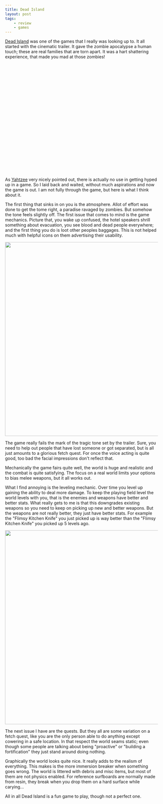 ```yaml
---
title: Dead Island
layout: post
tags:
    - review
    - games
---
```


[Dead Island][di] was one of the games that I really was looking up to. It all started
with the cinematic trailer. It gave the zombie apocalypse a human touch; these
are real families that are torn apart. It was a hart shattering experience, that
made you mad at those zombies! 

<object width="640" height="360">
    <param name="movie" value="http://www.youtube.com/v/lZqrG1bdGtg?version=3&amp;hl=en_US"></param>
    <param name="allowFullScreen" value="true"></param>
    <param name="allowscriptaccess" value="always"></param>
    <embed src="http://www.youtube.com/v/lZqrG1bdGtg?version=3&amp;hl=en_US" type="application/x-shockwave-flash" width="640" height="360" allowscriptaccess="always" allowfullscreen="true"></embed>
</object>

As [Yahtzee][zp] very nicely pointed out, there is actually no use in getting hyped 
up in a game. So I laid back and waited, without much aspirations and now
the game is out. I am not fully through the game, but here is what I think about 
it.

<!--more-->

The first thing that sinks in on you is the atmosphere. Allot of effort was done
to get the tome right, a paradise ravaged by zombies. But somehow the tone feels
slightly off. The first issue that comes to mind is the game mechanics. Picture 
that, you wake up confused, the hotel speakers shrill something about 
evacuation, you see blood and dead people everywhere; and the first thing you 
do is loot other peoples baggages. This is not helped much with helpful icons 
on them advertising their usability.

<img src="/media/deadisland-all-all-screenshot-001.jpg" width="640" />

The game really fails the mark of the tragic tone set by the trailer. Sure, you
need to help out people that have lost someone or got separated, but is all just 
amounts to a glorious fetch quest. For once the voice acting is quite good, too
bad the facial impressions don't reflect that.

Mechanically the game fairs quite well, the world is huge and realistic and the 
combat is quite satisfying. The focus on a real world limits your options to 
bias melee weapons, but it all works out. 

What I find annoying is the leveling mechanic. Over time you level up gaining 
the ability to deal more damage. To keep the playing field level the world 
levels with you, that is the enemies and weapons have better and better stats. 
What really gets to me is that this downgrades existing weapons so you need to 
keep on picking up new and better weapons. But the weapons are not really 
better, they just have better stats. For example the "Flimsy Kitchen Knife" you 
just picked up is way better than the "Flimsy Kitchen Knife" you picked up 5 
levels ago.

<img src="/media/deadisland-all-all-screenshot-002.jpg" width="640" />

The next issue I have are the quests. But they all are some variation on a fetch
quest, like you are the only person able to do anything except cowering in a
safe location. In that respect the world seams static; even though some people
are talking about being "proactive" or "building a fortification" they just stand
around doing nothing. 

Graphically the world looks quite nice. It really adds to the realism of 
everything. This makes is the more immersion breaker when something goes wrong. 
The world is littered with debris and misc items, but most of them are not physics
enabled. For reference surfboards are normally made from resin, they break when
you drop them on a hard surface while carying...

All in all Dead Island is a fun game to play, though not a perfect one. 

[di]: http://deadisland.deepsilver.com
[zp]: http://www.escapistmagazine.com/videos/view/zero-punctuation
